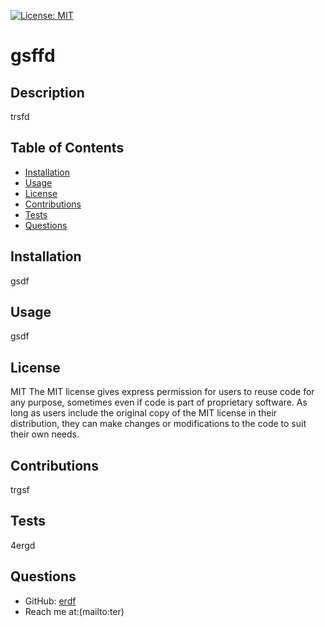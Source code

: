 [![License: MIT](https://img.shields.io/badge/License-MIT-yellow.svg)](https://opensource.org/licenses/MIT)
# gsffd 
## Description
trsfd
## Table of Contents
- [Installation](#installation)
- [Usage](#usage)
- [License](#license)
- [Contributions](#contributions)
- [Tests](#tests)
- [Questions](#questions)
## Installation
gsdf
## Usage
gsdf
## License
MIT
The MIT license gives express permission for users to reuse code for any purpose, sometimes even if code is part of proprietary software. As long as users include the original copy of the MIT license in their distribution, they can make changes or modifications to the code to suit their own needs.
## Contributions
trgsf
## Tests
4ergd
## Questions
- GitHub: [erdf](https://github.com/erdf)
- Reach me at:(mailto:ter)